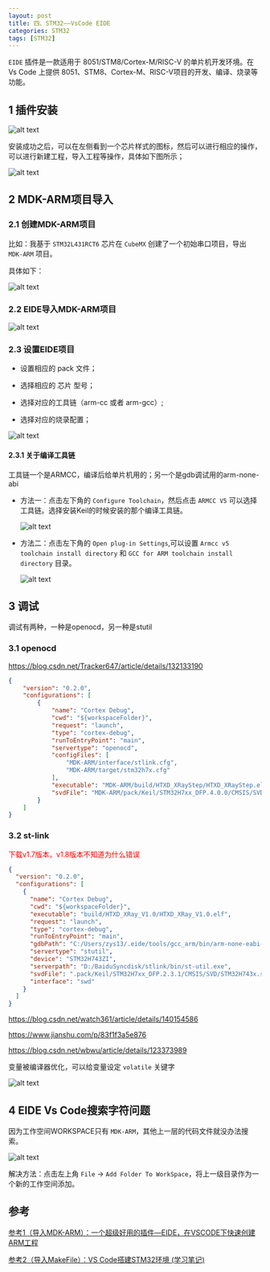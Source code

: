 ```yaml
---
layout: post
title: 四、STM32——VsCode EIDE
categories: STM32
tags: [STM32]
---
```


`EIDE` 插件是一款适用于 8051/STM8/Cortex-M/RISC-V 的单片机开发环境。在 Vs Code 上提供 8051、STM8、Cortex-M、RISC-V项目的开发、编译、烧录等功能。

## 1 插件安装

![alt text](/assets/ST/04_EIDE/image/image.png)

安装成功之后，可以在左侧看到一个芯片样式的图标，然后可以进行相应的操作，可以进行新建工程，导入工程等操作，具体如下图所示；

![alt text](/assets/ST/04_EIDE/image/image-1.png)


## 2 MDK-ARM项目导入

### 2.1 创建MDK-ARM项目

比如：我基于 `STM32L431RCT6` 芯片在 `CubeMX` 创建了一个初始串口项目，导出 `MDK-ARM` 项目。

具体如下：

![alt text](/assets/ST/04_EIDE/image/image-2.png)

### 2.2 EIDE导入MDK-ARM项目

![alt text](/assets/ST/04_EIDE/image/image-3.png)

### 2.3 设置EIDE项目

- 设置相应的 pack 文件；

- 选择相应的 芯片 型号；

- 选择对应的工具链（arm-cc 或者 arm-gcc）;

- 选择对应的烧录配置；

![alt text](/assets/ST/04_EIDE/image/image-4.png)

#### 2.3.1 关于编译工具链

工具链一个是ARMCC，编译后给单片机用的；另一个是gdb调试用的arm-none-abi

- 方法一：点击左下角的 `Configure Toolchain`，然后点击 `ARMCC V5` 可以选择工具链。选择安装Keil的时候安装的那个编译工具链。

    ![alt text](/assets/ST/04_EIDE/image/image-5.png)

- 方法二：点击左下角的 `Open plug-in Settings`,可以设置 `Armcc v5 toolchain install directory` 和 `GCC for ARM toolchain install directory` 目录。
    
    ![alt text](/assets/ST/04_EIDE/image/image-7.png)

## 3 调试

调试有两种，一种是openocd，另一种是stutil

### 3.1 openocd

https://blog.csdn.net/Tracker647/article/details/132133190

```json
{
    "version": "0.2.0",
    "configurations": [
        {
            "name": "Cortex Debug",
            "cwd": "${workspaceFolder}",
            "request": "launch",
            "type": "cortex-debug",
            "runToEntryPoint": "main",
            "servertype": "openocd",
            "configFiles": [
                "MDK-ARM/interface/stlink.cfg",
                "MDK-ARM/target/stm32h7x.cfg"
            ],
            "executable": "MDK-ARM/build/HTXD_XRayStep/HTXD_XRayStep.elf",
            "svdFile": "MDK-ARM/pack/Keil/STM32H7xx_DFP.4.0.0/CMSIS/SVD/STM32H723.svd",
        }
    ]
}
```

### 3.2 st-link

<font color="red">下载v1.7版本，v1.8版本不知道为什么错误</font>

```json
{
  "version": "0.2.0",
  "configurations": [
    {
      "name": "Cortex Debug",
      "cwd": "${workspaceFolder}",
      "executable": "build/HTXD_XRay_V1.0/HTXD_XRay_V1.0.elf",
      "request": "launch",
      "type": "cortex-debug",
      "runToEntryPoint": "main",
      "gdbPath": "C:/Users/zys13/.eide/tools/gcc_arm/bin/arm-none-eabi-gdb.exe",
      "servertype": "stutil",
      "device": "STM32H743ZI",
      "serverpath": "D:/BaiduSyncdisk/stlink/bin/st-util.exe",
      "svdFile": ".pack/Keil/STM32H7xx_DFP.2.3.1/CMSIS/SVD/STM32H743x.svd",
      "interface": "swd"
    }
  ]
}
```

https://blog.csdn.net/watch361/article/details/140154586

https://www.jianshu.com/p/83f1f3a5e876

https://blog.csdn.net/wbwu/article/details/123373989

变量被编译器优化，可以给变量设定 `volatile` 关键字

![alt text](/assets/ST/04_EIDE/image/image-6.png)

## 4 EIDE Vs Code搜索字符问题

因为工作空间WORKSPACE只有 `MDK-ARM`，其他上一层的代码文件就没办法搜索。

![alt text](/assets/ST/04_EIDE/image/image-8.png)

解决方法：点击左上角 `File` -> `Add Folder To WorkSpace`，将上一级目录作为一个新的工作空间添加。

## 参考

[参考1（导入MDK-ARM）：一个超级好用的插件—EIDE，在VSCODE下快速创建ARM工程](https://blog.csdn.net/u010632165/article/details/119067457)

[参考2（导入MakeFile）：VS Code搭建STM32环境 (学习笔记)](https://blog.csdn.net/2301_77493106/article/details/135047285)